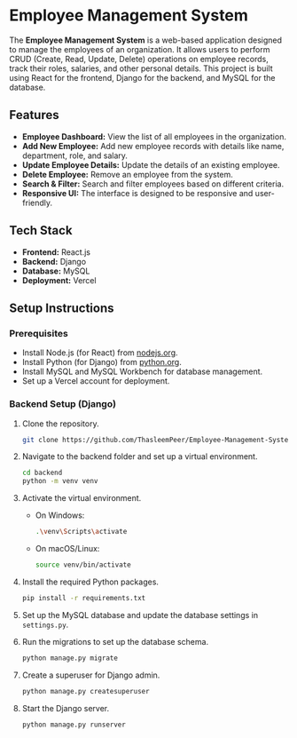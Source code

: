 
# Employee Management System

The **Employee Management System** is a web-based application designed to manage the employees of an organization. It allows users to perform CRUD (Create, Read, Update, Delete) operations on employee records, track their roles, salaries, and other personal details. This project is built using React for the frontend, Django for the backend, and MySQL for the database.

## Features

- **Employee Dashboard:** View the list of all employees in the organization.
- **Add New Employee:** Add new employee records with details like name, department, role, and salary.
- **Update Employee Details:** Update the details of an existing employee.
- **Delete Employee:** Remove an employee from the system.
- **Search & Filter:** Search and filter employees based on different criteria.
- **Responsive UI:** The interface is designed to be responsive and user-friendly.

## Tech Stack

- **Frontend:** React.js
- **Backend:** Django
- **Database:** MySQL
- **Deployment:** Vercel

## Setup Instructions

### Prerequisites

- Install Node.js (for React) from [nodejs.org](https://nodejs.org/).
- Install Python (for Django) from [python.org](https://www.python.org/).
- Install MySQL and MySQL Workbench for database management.
- Set up a Vercel account for deployment.

### Backend Setup (Django)

1. Clone the repository.
    ```bash
    git clone https://github.com/ThasleemPeer/Employee-Management-System.git
    ```

2. Navigate to the backend folder and set up a virtual environment.
    ```bash
    cd backend
    python -m venv venv
    ```

3. Activate the virtual environment.
    - On Windows:
        ```bash
        .\venv\Scripts\activate
        ```
    - On macOS/Linux:
        ```bash
        source venv/bin/activate
        ```

4. Install the required Python packages.
    ```bash
    pip install -r requirements.txt
    ```

5. Set up the MySQL database and update the database settings in `settings.py`.

6. Run the migrations to set up the database schema.
    ```bash
    python manage.py migrate
    ```

7. Create a superuser for Django admin.
    ```bash
    python manage.py createsuperuser
    ```

8. Start the Django server.
    ```bash
    python manage.py runserver
    ```
